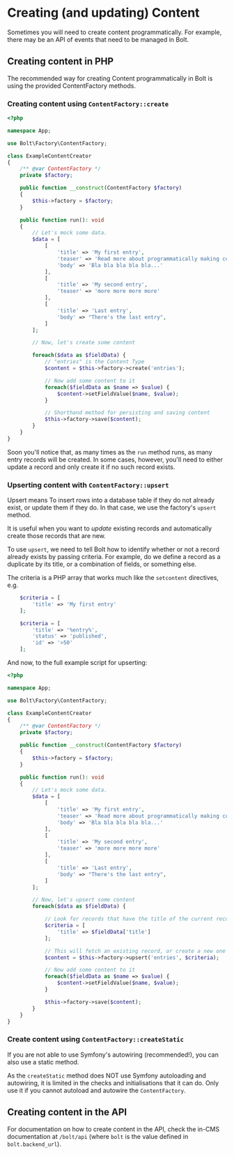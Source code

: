 Creating (and updating) Content
===============================

Sometimes you will need to create content programmatically. For example,
there may be an API of events that need to be managed in Bolt.

## Creating content in PHP

The recommended way for creating Content programmatically in Bolt
is using the provided ContentFactory methods.

### Creating content using `ContentFactory::create`

```php
<?php

namespace App;

use Bolt\Factory\ContentFactory;

class ExampleContentCreator
{
    /** @var ContentFactory */
    private $factory;

    public function __construct(ContentFactory $factory)
    {
        $this->factory = $factory;
    }

    public function run(): void
    {
        // Let's mock some data.
        $data = [
            [
                'title' => 'My first entry',
                'teaser' => 'Read more about programmatically making content',
                'body' => 'Bla bla bla bla bla...'
            ],
            [
                'title' => 'My second entry',
                'teaser' => 'more more more more'
            ],
            [
                'title' => 'Last entry',
                'body' => "There's the last entry",
            ]
        ];

        // Now, let's create some content

        foreach($data as $fieldData) {
            // "entries" is the Content Type
            $content = $this->factory->create('entries');

            // Now add some content to it
            foreach($fieldData as $name => $value) {
                $content->setFieldValue($name, $value);
            }

            // Shorthand method for persisting and saving content
            $this->factory->save($content);
        }
    }
}
```

Soon you'll notice that, as many times as the `run` method runs, 
as many entry records will be created. In some cases, however, you'll
need to either update a record and only create it if no such record exists.

### Upserting content with `ContentFactory::upsert`

Upsert means To insert rows into a database table if they do not already exist, 
or update them if they do. In that case, we use the factory's `upsert` method.

It is useful when you want to _update_ existing records and automatically create
those records that are new.

To use `upsert`, we need to tell Bolt how to identify whether or not
a record already exists by passing criteria. For example, do we define a record as a duplicate by
its title, or a combination of fields, or something else.

The criteria is a PHP array that works much like the `setcontent` directives, e.g.
```php
    $criteria = [
        'title' => 'My first entry'
    ];
```

```php
    $criteria = [
        'title' => '%entry%',
        'status' => 'published',
        'id' => '>50'    
    ];
```

And now, to the full example script for upserting:

```php
<?php

namespace App;

use Bolt\Factory\ContentFactory;

class ExampleContentCreator
{
    /** @var ContentFactory */
    private $factory;

    public function __construct(ContentFactory $factory)
    {
        $this->factory = $factory;
    }

    public function run(): void
    {
        // Let's mock some data.
        $data = [
            [
                'title' => 'My first entry',
                'teaser' => 'Read more about programmatically making content',
                'body' => 'Bla bla bla bla bla...'
            ],
            [
                'title' => 'My second entry',
                'teaser' => 'more more more more'
            ],
            [
                'title' => 'Last entry',
                'body' => "There's the last entry",
            ]
        ];

        // Now, let's upsert some content
        foreach($data as $fieldData) {

            // Look for records that have the title of the current record
            $criteria = [
                'title' => $fieldData['title']
            ];

            // This will fetch an existing record, or create a new one if none exists.
            $content = $this->factory->upsert('entries', $criteria);

            // Now add some content to it
            foreach($fieldData as $name => $value) {
                $content->setFieldValue($name, $value);
            }

            $this->factory->save($content);
        }
    }
}
```

### Create content using `ContentFactory::createStatic`

If you are not able to use Symfony's autowiring (recommended!),
you can also use a static method.

<p class="Note">As the <code>createStatic</code> method does NOT use Symfony
autoloading and autowiring, it is limited in the checks and initialisations
that it can do. Only use it if you cannot autoload and autowire the 
<code>ContentFactory</code>.</p>

## Creating content in the API

For documentation on how to create content in the API,
check the in-CMS documentation at `/bolt/api` (where `bolt` is the value defined in `bolt.backend_url`).
